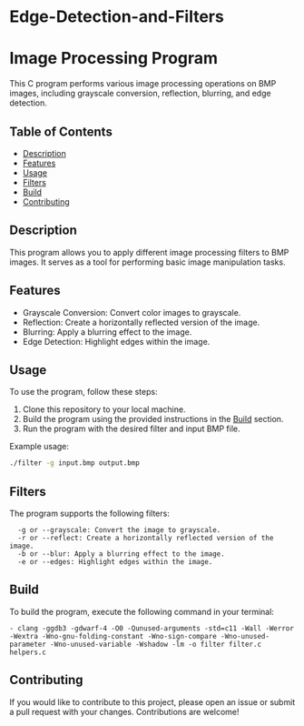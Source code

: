 # Edge-Detection-and-Filters

# Image Processing Program

This C program performs various image processing operations on BMP images, including grayscale conversion, reflection, blurring, and edge detection.

## Table of Contents

- [Description](#description)
- [Features](#features)
- [Usage](#usage)
- [Filters](#filters)
- [Build](#build)
- [Contributing](#contributing)

## Description

This program allows you to apply different image processing filters to BMP images. It serves as a tool for performing basic image manipulation tasks.

## Features

- Grayscale Conversion: Convert color images to grayscale.
- Reflection: Create a horizontally reflected version of the image.
- Blurring: Apply a blurring effect to the image.
- Edge Detection: Highlight edges within the image.

## Usage

To use the program, follow these steps:

1. Clone this repository to your local machine.
2. Build the program using the provided instructions in the [Build](#build) section.
3. Run the program with the desired filter and input BMP file.

Example usage:
```bash
./filter -g input.bmp output.bmp
```

## Filters
The program supports the following filters:

```
  -g or --grayscale: Convert the image to grayscale.
  -r or --reflect: Create a horizontally reflected version of the image.
  -b or --blur: Apply a blurring effect to the image.
  -e or --edges: Highlight edges within the image.
```

## Build
To build the program, execute the following command in your terminal:
```
- clang -ggdb3 -gdwarf-4 -O0 -Qunused-arguments -std=c11 -Wall -Werror -Wextra -Wno-gnu-folding-constant -Wno-sign-compare -Wno-unused-parameter -Wno-unused-variable -Wshadow -lm -o filter filter.c helpers.c
```
## Contributing
If you would like to contribute to this project, please open an issue or submit a pull request with your changes. Contributions are welcome!

